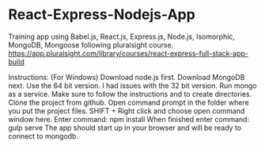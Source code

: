 # React-Express-Nodejs-App
Training app using Babel.js, React.js, Express.js, Node.js, Isomorphic, MongoDB, Mongoose following pluralsight course. https://app.pluralsight.com/library/courses/react-express-full-stack-app-build

Instructions: (For Windows)
Download node.js first.
Download MongoDB next. Use the 64 bit version. I had issues with the 32 bit version.
Run mongo as a service. Make sure to follow the instructions and to create directories.
Clone the project from github.
Open command prompt in the folder where you put the project files. SHIFT + Right click and choose open command window here.
Enter command: npm install
When finished enter command: gulp serve
The app should start up in your browser and will be ready to connect to mongodb.
